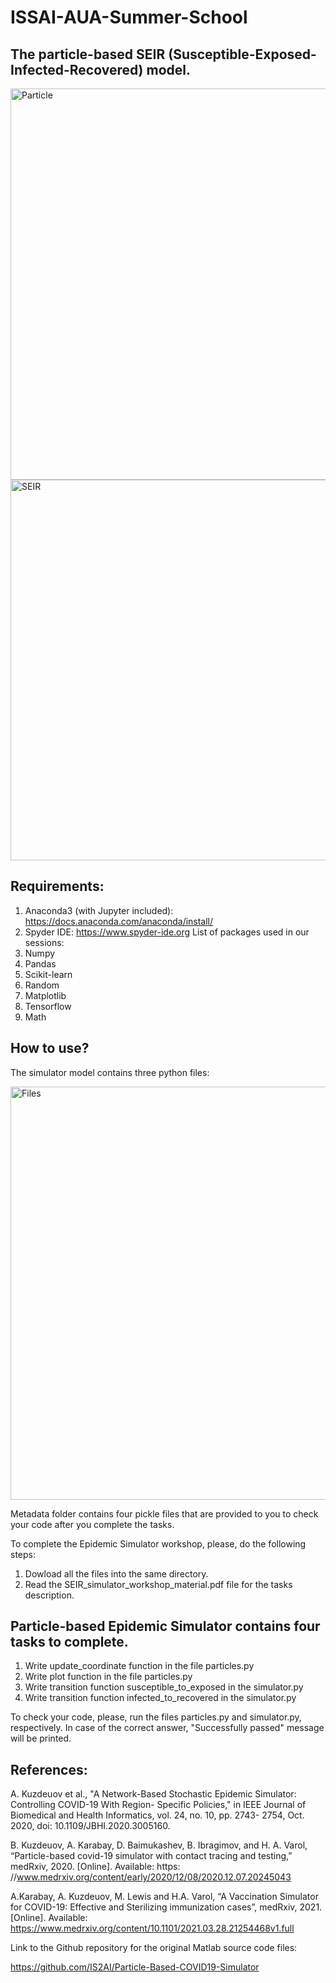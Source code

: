 # ISSAI-AUA-Summer-School

## The particle-based SEIR (Susceptible-Exposed-Infected-Recovered) model.
 
 
<img width="626" alt="Particle" src="https://user-images.githubusercontent.com/57977216/129843469-d514ecfe-a637-414e-af0a-ca6f8d6fab42.PNG">

<img width="609" alt="SEIR" src="https://user-images.githubusercontent.com/57977216/129843535-a1a222c7-5b63-4edf-82ea-4c64b2bd1bcb.PNG">

## Requirements:

1. Anaconda3 (with Jupyter included):
 https://docs.anaconda.com/anaconda/install/
2. Spyder IDE:
 https://www.spyder-ide.org
List of packages used in our sessions:
1. Numpy
2. Pandas
3. Scikit-learn
4. Random
5. Matplotlib
6. Tensorflow
7. Math


## How to use? 

The simulator model contains three python files:

<img width="661" alt="Files" src="https://user-images.githubusercontent.com/57977216/129843685-8f8b9a38-5e66-4537-857c-b4c849d41db9.PNG">
 
Metadata folder contains four pickle files that are provided to you to check your code 
after you complete the tasks.

To complete the Epidemic Simulator workshop, please, do the following steps:
1. Dowload all the files into the same directory.
2. Read the SEIR_simulator_workshop_material.pdf file for the tasks description.

## Particle-based Epidemic Simulator contains four tasks to complete. 
1. Write update_coordinate function in the file particles.py
2. Write plot function in the file particles.py
3. Write transition function susceptible_to_exposed in the simulator.py
4. Write transition function infected_to_recovered in the simulator.py

To check your code, please, run the files particles.py and simulator.py, respectively. 
In case of the correct answer, "Successfully passed" message will be printed.

## References:


A.	Kuzdeuov et al., "A Network-Based Stochastic Epidemic Simulator: Controlling COVID-19 With Region-	Specific 	Policies," in IEEE Journal of Biomedical and Health Informatics, vol. 24, no. 10, pp. 2743-	2754, Oct. 2020, doi: 	10.1109/JBHI.2020.3005160.

B.	Kuzdeuov, A. Karabay, D. Baimukashev, B. Ibragimov, and H. A. Varol, “Particle-based covid-19 simulator 	with contact 	tracing and testing,” medRxiv, 2020. [Online]. Available: https: 	//www.medrxiv.org/content/early/2020/12/08/2020.12.07.20245043

A.Karabay, A. Kuzdeuov, M. Lewis and H.A. Varol, “A Vaccination Simulator for COVID-19: Effective and    	Sterilizing 	immunization cases”, medRxiv, 2021. [Online]. Available: 	https://www.medrxiv.org/content/10.1101/2021.03.28.21254468v1.full

Link to the Github repository for the original Matlab source code files:

https://github.com/IS2AI/Particle-Based-COVID19-Simulator

